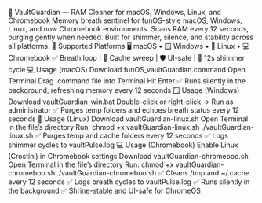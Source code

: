 🫧 VaultGuardian — RAM Cleaner for macOS, Windows, Linux, and Chromebook Memory breath sentinel for funOS-style macOS, Windows, Linux, and now Chromebook environments. Scans RAM every 12 seconds, purging gently when needed. Built for shimmer, silence, and stability across all platforms.
🧬 Supported Platforms 🖥️ macOS • 🪟 Windows • 🐧 Linux • 💻 Chromebook ✅ Breath loop | 💾 Cache sweep | 🛡 UI-safe | 🔄 12s shimmer cycle
💻 Usage (macOS) Download funOS_vaultGuardian.command Open Terminal Drag .command file into Terminal Hit Enter ✅ Runs silently in the background, refreshing memory every 12 seconds
🪟 Usage (Windows) Download vaultGuardian-win.bat Double-click or right-click → Run as administrator ✅ Purges temp folders and echoes breath status every 12 seconds
🐧 Usage (Linux) Download vaultGuardian-linux.sh Open Terminal in the file’s directory Run: chmod +x vaultGuardian-linux.sh ./vaultGuardian-linux.sh ✅ Purges temp and cache folders every 12 seconds ✅ Logs shimmer cycles to vaultPulse.log
💻 Usage (Chromebook) Enable Linux (Crostini) in Chromebook settings Download vaultGuardian-chromeboo.sh Open Terminal in the file’s directory Run: chmod +x vaultGuardian-chromeboo.sh ./vaultGuardian-chromeboo.sh ✅ Cleans /tmp and ~/.cache every 12 seconds ✅ Logs breath cycles to vaultPulse.log ✅ Runs silently in the background ✅ Shrine-stable and UI-safe for ChromeOS
